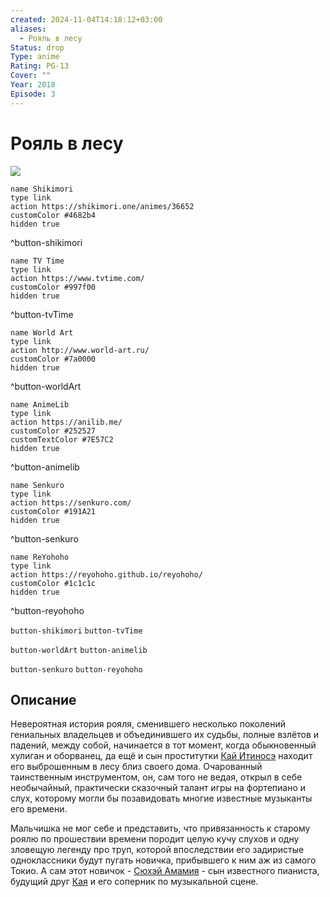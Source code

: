 ```yaml
---
created: 2024-11-04T14:18:12+03:00
aliases:
  - Рояль в лесу
Status: drop
Type: anime
Rating: PG-13
Cover: ""
Year: 2018
Episode: 3
---
```


# Рояль в лесу

![](https://nyaa.shikimori.one/uploads/poster/animes/36652/9dfd2e6790d435bed9ad29ea23f740d2.jpeg)

```button
name Shikimori
type link
action https://shikimori.one/animes/36652
customColor #4682b4
hidden true
```
^button-shikimori

```button
name TV Time
type link
action https://www.tvtime.com/
customColor #997f00
hidden true
```
^button-tvTime

```button
name World Art
type link
action http://www.world-art.ru/
customColor #7a0000
hidden true
```
^button-worldArt

```button
name AnimeLib
type link
action https://anilib.me/
customColor #252527
customTextColor #7E57C2
hidden true
```
^button-animelib

```button
name Senkuro
type link
action https://senkuro.com/
customColor #191A21
hidden true
```
^button-senkuro

```button
name ReYohoho
type link
action https://reyohoho.github.io/reyohoho/
customColor #1c1c1c
hidden true
```
^button-reyohoho

`button-shikimori` `button-tvTime`

`button-worldArt` `button-animelib`

`button-senkuro` `button-reyohoho`

## Описание

Невероятная история рояля, сменившего несколько поколений гениальных владельцев и объединившего их судьбы, полные взлётов и падений, между собой, начинается в тот момент, когда обыкновенный хулиган и оборванец, да ещё и сын проститутки [Кай Итиносэ](https://shikimori.one/characters/7672-kai-ichinose) находит его выброшенным в лесу близ своего дома. Очарованный таинственным инструментом, он, сам того не ведая, открыл в себе необычайный, практически сказочный талант игры на фортепиано и слух, которому могли бы позавидовать многие известные музыканты его времени.

Мальчишка не мог себе и представить, что привязанность к старому роялю по прошествии времени породит целую кучу слухов и одну зловещую легенду про труп, которой впоследствии его задиристые одноклассники будут пугать новичка, прибывшего к ним аж из самого Токио. А сам этот новичок - [Сюхэй Амамия](https://shikimori.one/characters/6805-shuuhei-amamiya) - сын известного пианиста, будущий друг [Кая](https://shikimori.one/characters/7672-kai-ichinose) и его соперник по музыкальной сцене.
